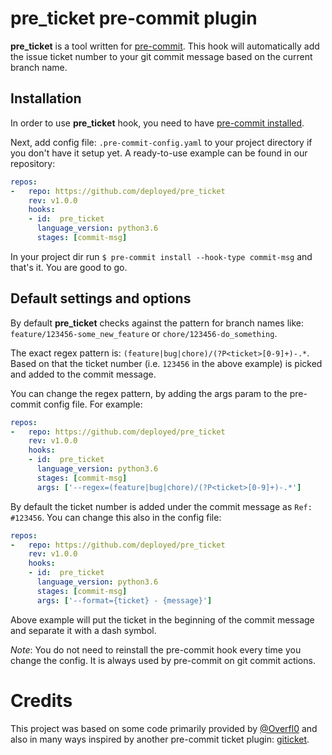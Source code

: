 # pre_ticket pre-commit plugin

**pre_ticket** is a tool written for [pre-commit](https://pre-commit.com/). This hook will automatically add the issue ticket number to your git commit message based on the current branch name.

## Installation

In order to use **pre_ticket** hook, you need to have [pre-commit installed](https://pre-commit.com/#install).

Next, add config file: `.pre-commit-config.yaml` to your project directory if you don't have it setup yet. A ready-to-use example can be found in our repository:

```yaml
repos:
-   repo: https://github.com/deployed/pre_ticket
    rev: v1.0.0
    hooks:
    - id:  pre_ticket
      language_version: python3.6
      stages: [commit-msg]
```

In your project dir run `$ pre-commit install --hook-type commit-msg` and that's it. You are good to go.

## Default settings and options

By default **pre_ticket** checks against the pattern for branch names like: `feature/123456-some_new_feature` or `chore/123456-do_something`.

The exact regex pattern is: `(feature|bug|chore)/(?P<ticket>[0-9]+)-.*`. 
Based on that the ticket number (i.e. `123456` in the above example) is picked and added to the commit message. 

You can change the regex pattern, by adding the args param to the pre-commit config file. For example:

```yaml
repos:
-   repo: https://github.com/deployed/pre_ticket
    rev: v1.0.0
    hooks:
    - id:  pre_ticket
      language_version: python3.6
      stages: [commit-msg]
      args: ['--regex=(feature|bug|chore)/(?P<ticket>[0-9]+)-.*']
```

By default the ticket number is added under the commit message as `Ref: #123456`. You can change this also in the config file:

```yaml
repos:
-   repo: https://github.com/deployed/pre_ticket
    rev: v1.0.0
    hooks:
    - id:  pre_ticket
      language_version: python3.6
      stages: [commit-msg]
      args: ['--format={ticket} - {message}']
```

Above example will put the ticket in the beginning of the commit message and separate it with a dash symbol. 

*Note*: You do not need to reinstall the pre-commit hook every time you change the config. It is always used by pre-commit on git commit actions.

# Credits

This project was based on some code primarily provided by [@Overfl0](http://github.com/overfl0) and also in many ways inspired by another pre-commit ticket plugin: [giticket](https://github.com/milin/giticket). 
